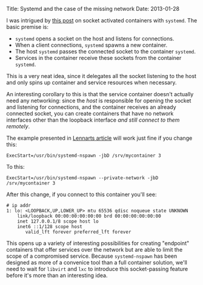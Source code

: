 Title: Systemd and the case of the missing network
Date: 2013-01-28

I was intrigued by [this post][sockact] on socket activated containers with `systemd`.  The basic premise is:

- `systemd` opens a socket on the host and listens for connections.
- When a client connections, `systemd` spawns a new container.
- The host `systemd` passes the connected socket to the container
  `systemd`.
- Services in the container receive these sockets from the container
  `systemd`.

This is a very neat idea, since it delegates all the socket listening
to the host and only spins up container and service resources when
necessary.

An interesting corollary to this is that the service container doesn't
actually need any networking: since the *host* is responsible for
opening the socket and listening for connections, and the container
receives an already connected socket, you can create containers that
have no network interfaces other than the loopback interface *and
still connect to them remotely*.

The example presented in [Lennarts article][sockact] will work just
fine if you change this:

    ExecStart=/usr/bin/systemd-nspawn -jbD /srv/mycontainer 3

To this:

    ExecStart=/usr/bin/systemd-nspawn --private-network -jbD /srv/mycontainer 3

After this change, if you connect to this container you'll see:

    # ip addr
    1: lo: <LOOPBACK,UP,LOWER_UP> mtu 65536 qdisc noqueue state UNKNOWN 
        link/loopback 00:00:00:00:00:00 brd 00:00:00:00:00:00
        inet 127.0.0.1/8 scope host lo
        inet6 ::1/128 scope host 
           valid_lft forever preferred_lft forever

This opens up a variety of interesting possibilities for creating
"endpoint" containers that offer services over the network but are
able to limit the scope of a compromised service.  Because
`systemd-nspawn` has been designed as more of a convenice tool than a
full container solution, we'll need to wait for `libvirt` and `lxc` to
introduce this socket-passing feature before it's more than an
interesting idea.


[sockact]: http://0pointer.de/blog/projects/socket-activated-containers.html


